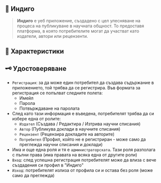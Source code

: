 ## 🪻 Индиго

> **Индиго** е уеб приложение, създадено с цел улесняване на процеса на публикуване в научната общност. То предоставя платформа, в която потребителите могат да участват като издатели, автори или рецензенти.

## 🐧 Характеристики

## 🗝️ Удостоверяване
- `Регистрация`: за да може един потребител да създава съдържание в приложението, той трябва да се регистрира. Във формата за регистрация се попълват следните полета:
  - Имейл
  - Парола
  - Потвърждаване на паролата
- След като тази информация е въведена, потребителят трябва да си избере една от ролите:
  - `Издател` (Създава / Редактира / Изтрива научни списания)
  - `Автор` (Публикува доклади в научните списания)
  - `Рецензент` (Рецензира докладите на авторите)
  - `Потребител` (Профил, който не е регистриран - може само да преглежда научни списания и доклади)
- Има и още една роля и тя е `администраторската`. Тази роля разполага с пълни права (има правата на всяка една от другите роли)
- `Вход`: след успешна регистрация потребителят може да влиза с вече създадения си профил в "Индиго"
- `Изход`: потребителят излиза от профила си и остава без роля (може само да преглежда)

